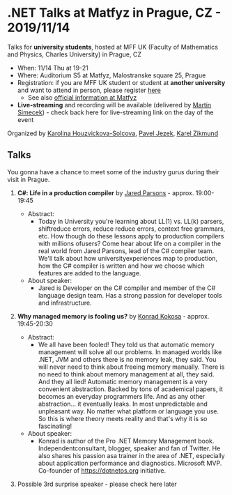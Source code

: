 # .NET Talks at Matfyz in Prague, CZ - 2019/11/14

Talks for **university students**, hosted at MFF UK (Faculty of Mathematics and Physics, Charles University) in Prague, CZ
- When: 11/14 Thu at 19-21
- Where: Auditorium S5 at Matfyz, Malostranske square 25, Prague
- Registration: if you are MFF UK student or student at **another university** and want to attend in person, please register [here](http://bit.ly/2CbBXrh)
    - See also [official information at Matfyz](https://opmk.mff.cuni.cz/wiki/studenti/kurzy)
- **Live-streaming** and recording will be available (delivered by [Martin Simecek](https://twitter.com/deeedx)) - check back here for live-streaming link on the day of the event


Organized by [Karolina Houzvickova-Solcova](https://www.mff.cuni.cz/cs/fakulta/organizacni-struktura/lide?hdl=3951), [Pavel Jezek](https://www.mff.cuni.cz/en/faculty/organizational-structure/people?hdl=2764), [Karel Zikmund](https://twitter.com/ziki_cz)


## Talks

You gonna have a chance to meet some of the industry gurus during their visit in Prague.

1. **C#: Life in a production compiler** by [Jared Parsons](https://twitter.com/jaredpar) - approx. 19:00-19:45
    - Abstract:
        - Today in University you're learning about LL(1) vs. LL(k) parsers, shiftreduce errors, reduce reduce errors, context free grammars, etc. How though do these lessons apply to production compilers with millions ofusers? Come hear about life on a compiler in the real world from Jared Parsons, lead of the C# compiler team. We'll talk about how universityexperiences map to production, how the C# compiler is written and how we choose which features are added to the language.
    - About speaker:
        - Jared is Developer on the C# compiler and member of the C# language design team. Has a strong passion for developer tools and infrastructure.

2. **Why managed memory is fooling us?** by [Konrad Kokosa](https://twitter.com/konradkokosa) - approx. 19:45-20:30
    - Abstract:
        - We all have been fooled! They told us that automatic memory management will solve all our problems. In managed worlds like .NET, JVM and others there is no memory leak, they said. You will never need to think about freeing memory manually. There is no need to think about memory management at all, they said. And they all lied! Automatic memory management is a very convenient abstraction. Backed by tons of academical papers, it becomes an everyday programmers life. And as any other abstraction… it eventually leaks. In most unpredictable and unpleasant way. No matter what platform or language you use. So this is where theory meets reality and that's why it is so fascinating!
    - About speaker:
        - Konrad is author of the Pro .NET Memory Management book. Independentconsultant, blogger, speaker and fan of Twitter. He also shares his passion asa trainer in the area of .NET, especially about application performance and diagnostics. Microsoft MVP. Co-founder of https://dotnetos.org initiative.

3. Possible 3rd surprise speaker - please check here later
